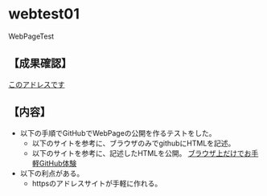 # webtest01
WebPageTest

## 【成果確認】
[このアドレスです](https://sayo0821.github.io/webtest01/)

## 【内容】
- 以下の手順でGitHubでWebPageの公開を作るテストをした。
  - 以下のサイトを参考に、ブラウザのみでgithubにHTMLを記述。
  - 以下のサイトを参考に、記述したHTMLを公開。
[ブラウザ上だけでお手軽GitHub体験](https://www.i-ryo.com/entry/2018/11/28/221938)
- 以下の利点がある。
  - httpsのアドレスサイトが手軽に作れる。
